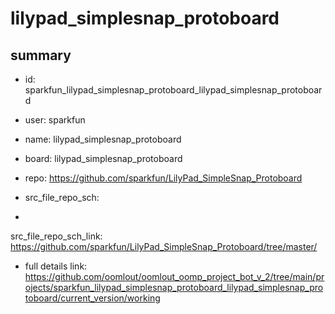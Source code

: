 # lilypad_simplesnap_protoboard
 
## summary 
* id: sparkfun_lilypad_simplesnap_protoboard_lilypad_simplesnap_protoboard
* user: sparkfun
* name: lilypad_simplesnap_protoboard
* board: lilypad_simplesnap_protoboard
* repo: https://github.com/sparkfun/LilyPad_SimpleSnap_Protoboard



* src_file_repo_sch: 
*
 src_file_repo_sch_link: https://github.com/sparkfun/LilyPad_SimpleSnap_Protoboard/tree/master/
* full details link: https://github.com/oomlout/oomlout_oomp_project_bot_v_2/tree/main/projects/sparkfun_lilypad_simplesnap_protoboard_lilypad_simplesnap_protoboard/current_version/working  






